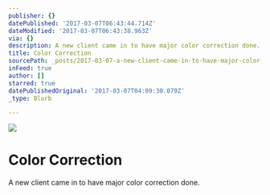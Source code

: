```yaml
---
publisher: {}
datePublished: '2017-03-07T06:43:44.714Z'
dateModified: '2017-03-07T06:43:38.963Z'
via: {}
description: A new client came in to have major color correction done.
title: Color Correction
sourcePath: _posts/2017-03-07-a-new-client-came-in-to-have-major-color-correction-done.md
inFeed: true
author: []
starred: true
datePublishedOriginal: '2017-03-07T04:09:30.079Z'
_type: Blurb

---
```

![](https://the-grid-user-content.s3-us-west-2.amazonaws.com/2be1e039-3ab0-421b-b0c3-8305f34f4f50.jpg)

# Color Correction

A new client came in to have major color correction done.